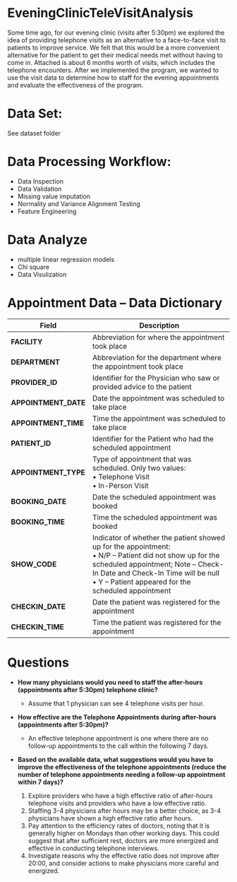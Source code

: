 # EveningClinicTeleVisitAnalysis

Some time ago, for our evening clinic (visits after 5:30pm) we explored the idea of providing telephone visits as an alternative to a face-to-face visit to patients to improve service.  We felt that this would be a more convenient alternative for the patient to get their medical needs met without having to come in.  Attached is about 6 months worth of visits, which includes the telephone encounters.  After we implemented the program, we wanted to use the visit data to determine how to staff for the evening appointments and evaluate the effectiveness of the program. 

# Data Set: 
See dataset folder

# Data Processing Workflow:
- Data Inspection
- Data Validation
- Missing value imputation
- Normality and Variance Alignment Testing
- Feature Engineering

# Data Analyze
- multiple linear regression models
- Chi square
- Data Visulization

# Appointment Data – Data Dictionary

| Field             | Description |
|-------------------|-------------|
| **FACILITY**      | Abbreviation for where the appointment took place |
| **DEPARTMENT**    | Abbreviation for the department where the appointment took place |
| **PROVIDER_ID**   | Identifier for the Physician who saw or provided advice to the patient |
| **APPOINTMENT_DATE** | Date the appointment was scheduled to take place |
| **APPOINTMENT_TIME** | Time the appointment was scheduled to take place |
| **PATIENT_ID**    | Identifier for the Patient who had the scheduled appointment |
| **APPOINTMENT_TYPE** | Type of appointment that was scheduled. Only two values:<br>• Telephone Visit<br>• In-Person Visit |
| **BOOKING_DATE**  | Date the scheduled appointment was booked |
| **BOOKING_TIME**  | Time the scheduled appointment was booked |
| **SHOW_CODE**     | Indicator of whether the patient showed up for the appointment:<br>• N/P – Patient did not show up for the scheduled appointment; Note – Check-In Date and Check-In Time will be null<br>• Y – Patient appeared for the scheduled appointment |
| **CHECKIN_DATE**  | Date the patient was registered for the appointment |
| **CHECKIN_TIME**  | Time the patient was registered for the appointment |

# Questions
* **How many physicians would you need to staff the after-hours (appointments after 5:30pm) telephone clinic?**
  * Assume that 1 physician can see 4 telephone visits per hour.

* **How effective are the Telephone Appointments during after-hours (appointments after 5:30pm)?**
  * An effective telephone appointment is one where there are no follow-up appointments to the call within the following 7 days.

* **Based on the available data, what suggestions would you have to improve the effectiveness of the telephone appointments (reduce the number of telephone appointments needing a follow-up appointment within 7 days)?**
  1. Explore providers who have a high effective ratio of after-hours telephone visits and providers who have a low effective ratio.
  2. Staffing 3-4 physicians after hours may be a better choice, as 3-4 physicians have shown a high effective ratio after hours.
  3. Pay attention to the efficiency rates of doctors, noting that it is generally higher on Mondays than other working days. This could suggest that after sufficient rest, doctors are more energized and effective in conducting telephone interviews.
  4. Investigate reasons why the effective ratio does not improve after 20:00, and consider actions to make physicians more careful and energized.


